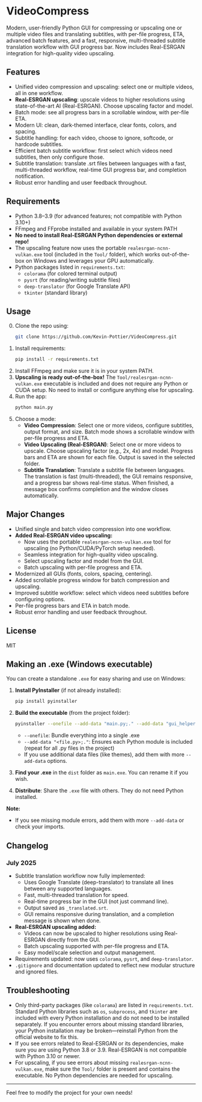 

# VideoCompress

Modern, user-friendly Python GUI for compressing or upscaling one or multiple video files and translating subtitles, with per-file progress, ETA, advanced batch features, and a fast, responsive, multi-threaded subtitle translation workflow with GUI progress bar. Now includes Real-ESRGAN integration for high-quality video upscaling.

## Features
- Unified video compression and upscaling: select one or multiple videos, all in one workflow.
- **Real-ESRGAN upscaling**: upscale videos to higher resolutions using state-of-the-art AI (Real-ESRGAN). Choose upscaling factor and model.
- Batch mode: see all progress bars in a scrollable window, with per-file ETA.
- Modern UI: clean, dark-themed interface, clear fonts, colors, and spacing.
- Subtitle handling: for each video, choose to ignore, softcode, or hardcode subtitles.
- Efficient batch subtitle workflow: first select which videos need subtitles, then only configure those.
- Subtitle translation: translate .srt files between languages with a fast, multi-threaded workflow, real-time GUI progress bar, and completion notification.
- Robust error handling and user feedback throughout.

## Requirements

- Python 3.8–3.9 (for advanced features; not compatible with Python 3.10+)
- FFmpeg and FFprobe installed and available in your system PATH
- **No need to install Real-ESRGAN Python dependencies or external repo!**
- The upscaling feature now uses the portable `realesrgan-ncnn-vulkan.exe` tool (included in the `Tool/` folder), which works out-of-the-box on Windows and leverages your GPU automatically.
- Python packages listed in `requirements.txt`:
  - `colorama` (for colored terminal output)
  - `pysrt` (for reading/writing subtitle files)
  - `deep-translator` (for Google Translate API)
  - `tkinter` (standard library)

## Usage

0. Clone the repo using: 
   ```bash
   git clone https://github.com/Kevin-Pottier/VideoCompress.git
   ```
1. Install requirements:
   ```bash
   pip install -r requirements.txt
   ```
2. Install FFmpeg and make sure it is in your system PATH.
3. **Upscaling is ready out-of-the-box!** The `Tool/realesrgan-ncnn-vulkan.exe` executable is included and does not require any Python or CUDA setup. No need to install or configure anything else for upscaling.
4. Run the app:
   ```bash
   python main.py
   ```
5. Choose a mode:
   - **Video Compression**: Select one or more videos, configure subtitles, output format, and size. Batch mode shows a scrollable window with per-file progress and ETA.
   - **Video Upscaling (Real-ESRGAN)**: Select one or more videos to upscale. Choose upscaling factor (e.g., 2x, 4x) and model. Progress bars and ETA are shown for each file. Output is saved in the selected folder.
   - **Subtitle Translation**: Translate a subtitle file between languages. The translation is fast (multi-threaded), the GUI remains responsive, and a progress bar shows real-time status. When finished, a message box confirms completion and the window closes automatically.

## Major Changes
- Unified single and batch video compression into one workflow.
- **Added Real-ESRGAN video upscaling:**
  - Now uses the portable `realesrgan-ncnn-vulkan.exe` tool for upscaling (no Python/CUDA/PyTorch setup needed).
  - Seamless integration for high-quality video upscaling.
  - Select upscaling factor and model from the GUI.
  - Batch upscaling with per-file progress and ETA.
- Modernized all GUIs (fonts, colors, spacing, centering).
- Added scrollable progress window for batch compression and upscaling.
- Improved subtitle workflow: select which videos need subtitles before configuring options.
- Per-file progress bars and ETA in batch mode.
- Robust error handling and user feedback throughout.

## License
MIT


## Making an .exe (Windows executable)
You can create a standalone `.exe` for easy sharing and use on Windows:

1. **Install PyInstaller** (if not already installed):
   ```bash
   pip install pyinstaller
   ```


2. **Build the executable** (from the project folder):
   ```bash
   pyinstaller --onefile --add-data "main.py;." --add-data "gui_helpers.py;." --add-data "gui_film.py;." --add-data "gui_subtitle.py;." --add-data "compression.py;." --add-data "utils.py;." main.py
   ```
   - `--onefile`: Bundle everything into a single .exe
   - `--add-data "<file.py>;."`: Ensures each Python module is included (repeat for all .py files in the project)
   - If you use additional data files (like themes), add them with more `--add-data` options.

3. **Find your .exe** in the `dist` folder as `main.exe`. You can rename it if you wish.

4. **Distribute**: Share the `.exe` file with others. They do not need Python installed.

**Note:**
- If you see missing module errors, add them with more `--add-data` or check your imports.


## Changelog


### July 2025
- Subtitle translation workflow now fully implemented:
  - Uses Google Translate (deep-translator) to translate all lines between any supported languages.
  - Fast, multi-threaded translation for speed.
  - Real-time progress bar in the GUI (not just command line).
  - Output saved as `_translated.srt`.
  - GUI remains responsive during translation, and a completion message is shown when done.
- **Real-ESRGAN upscaling added:**
  - Videos can now be upscaled to higher resolutions using Real-ESRGAN directly from the GUI.
  - Batch upscaling supported with per-file progress and ETA.
  - Easy model/scale selection and output management.
- Requirements updated: now uses `colorama`, `pysrt`, and `deep-translator`.
- `.gitignore` and documentation updated to reflect new modular structure and ignored files.

## Troubleshooting

- Only third-party packages (like `colorama`) are listed in `requirements.txt`. Standard Python libraries such as `os`, `subprocess`, and `tkinter` are included with every Python installation and do not need to be installed separately. If you encounter errors about missing standard libraries, your Python installation may be broken—reinstall Python from the official website to fix this.
- If you see errors related to Real-ESRGAN or its dependencies, make sure you are using Python 3.8 or 3.9. Real-ESRGAN is not compatible with Python 3.10 or newer.
- For upscaling, if you see errors about missing `realesrgan-ncnn-vulkan.exe`, make sure the `Tool/` folder is present and contains the executable. No Python dependencies are needed for upscaling.

---
Feel free to modify the project for your own needs!
